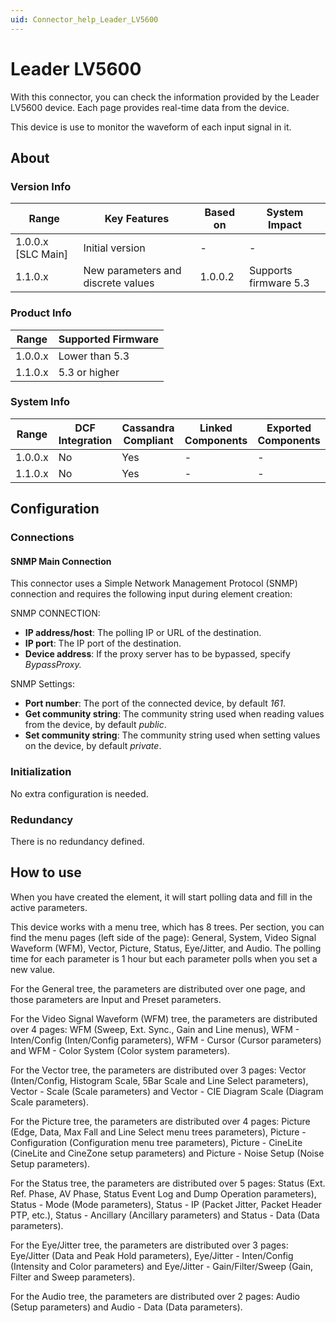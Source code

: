 ```yaml
---
uid: Connector_help_Leader_LV5600
---
```


# Leader LV5600

With this connector, you can check the information provided by the Leader LV5600 device. Each page provides real-time data from the device.

This device is use to monitor the waveform of each input signal in it.

## About

### Version Info

| Range              | Key Features                       | Based on | System Impact         |
|--------------------|------------------------------------|----------|-----------------------|
| 1.0.0.x [SLC Main] | Initial version                    | -        | -                     |
| 1.1.0.x            | New parameters and discrete values | 1.0.0.2  | Supports firmware 5.3 |

### Product Info

| Range     | Supported Firmware     |
|-----------|------------------------|
| 1.0.0.x   | Lower than 5.3         |
| 1.1.0.x   | 5.3 or higher          |

### System Info

| Range     | DCF Integration     | Cassandra Compliant     | Linked Components     | Exported Components     |
|-----------|---------------------|-------------------------|-----------------------|-------------------------|
| 1.0.0.x   | No                  | Yes                     | -                     | -                       |
| 1.1.0.x   | No                  | Yes                     | -                     | -                       |

## Configuration

### Connections

#### SNMP Main Connection

This connector uses a Simple Network Management Protocol (SNMP) connection and requires the following input during element creation:

SNMP CONNECTION:

- **IP address/host**: The polling IP or URL of the destination.
- **IP port**: The IP port of the destination.
- **Device address**: If the proxy server has to be bypassed, specify *BypassProxy.*

SNMP Settings:

- **Port number**: The port of the connected device, by default *161*.
- **Get community string**: The community string used when reading values from the device, by default *public*.
- **Set community string**: The community string used when setting values on the device, by default *private*.

### Initialization

No extra configuration is needed.

### Redundancy

There is no redundancy defined.

## How to use

When you have created the element, it will start polling data and fill in the active parameters.

This device works with a menu tree, which has 8 trees. Per section, you can find the menu pages (left side of the page): General, System, Video Signal Waveform (WFM), Vector, Picture, Status, Eye/Jitter, and Audio. The polling time for each parameter is 1 hour but each parameter polls when you set a new value.

For the General tree, the parameters are distributed over one page, and those parameters are Input and Preset parameters.

For the Video Signal Waveform (WFM) tree, the parameters are distributed over 4 pages: WFM (Sweep, Ext. Sync., Gain and Line menus), WFM - Inten/Config (Inten/Config parameters), WFM - Cursor (Cursor parameters) and WFM - Color System (Color system parameters).

For the Vector tree, the parameters are distributed over 3 pages: Vector (Inten/Config, Histogram Scale, 5Bar Scale and Line Select parameters), Vector - Scale (Scale parameters) and Vector - CIE Diagram Scale (Diagram Scale parameters).

For the Picture tree, the parameters are distributed over 4 pages: Picture (Edge, Data, Max Fall and Line Select menu trees parameters), Picture - Configuration (Configuration menu tree parameters), Picture - CineLite (CineLite and CineZone setup parameters) and Picture - Noise Setup (Noise Setup parameters).

For the Status tree, the parameters are distributed over 5 pages: Status (Ext. Ref. Phase, AV Phase, Status Event Log and Dump Operation parameters), Status - Mode (Mode parameters), Status - IP (Packet Jitter, Packet Header PTP, etc.), Status - Ancillary (Ancillary parameters) and Status - Data (Data parameters).

For the Eye/Jitter tree, the parameters are distributed over 3 pages: Eye/Jitter (Data and Peak Hold parameters), Eye/Jitter - Inten/Config (Intensity and Color parameters) and Eye/Jitter - Gain/Filter/Sweep (Gain, Filter and Sweep parameters).

For the Audio tree, the parameters are distributed over 2 pages: Audio (Setup parameters) and Audio - Data (Data parameters).
